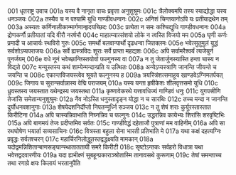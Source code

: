 001	धृतराष्ट्र उवाच
001a	यस्य वै नानृता वाचः प्रवृत्ता अनुशुश्रुमः
001c	त्रैलोक्यमपि तस्य स्याद्योद्धा यस्य धनञ्जयः
002a	तस्यैव च न पश्यामि युधि गाण्डीवधन्वनः
002c	अनिशं चिन्तयानोऽपि यः प्रतीयाद्रथेन तम्
003a	अस्यतः कर्णिनालीकान्मार्गणान्हृदयच्छिदः
003c	प्रत्येता न समः कश्चिद्युधि गाण्डीवधन्वनः
004a	द्रोणकर्णौ प्रतीयातां यदि वीरौ नरर्षभौ
004c	माहात्म्यात्संशयो लोके न त्वस्ति विजयो मम
005a	घृणी कर्णः प्रमादी च आचार्यः स्थविरो गुरुः
005c	समर्थो बलवान्पार्थो दृढधन्वा जितक्लमः
005e	भवेत्सुतुमुलं युद्धं सर्वशोऽप्यपराजयः
006a	सर्वे ह्यस्त्रविदः शूराः सर्वे प्राप्ता महद्यशः
006c	अपि सर्वामरैश्वर्यं त्यजेयुर्न पुनर्जयम्
006e	वधे नूनं भवेच्छान्तिस्तयोर्वा फल्गुनस्य वा
007a	न तु जेतार्जुनस्यास्ति हन्ता चास्य न विद्यते
007c	मन्युस्तस्य कथं शाम्येन्मन्दान्प्रति य उत्थितः
008a	अन्येऽप्यस्त्राणि जानन्ति जीयन्ते च जयन्ति च
008c	एकान्तविजयस्त्वेव श्रूयते फल्गुनस्य ह
009a	त्रयस्त्रिंशत्समाहूय खाण्डवेऽग्निमतर्पयत्
009c	जिगाय च सुरान्सर्वान्नास्य वेद्मि पराजयम्
010a	यस्य यन्ता हृषीकेशः शीलवृत्तसमो युधि
010c	ध्रुवस्तस्य जयस्तात यथेन्द्रस्य जयस्तथा
011a	कृष्णावेकरथे यत्तावधिज्यं गाण्डिवं धनुः
011c	युगपत्त्रीणि तेजांसि समेतान्यनुशुश्रुमः
012a	नैव नोऽस्ति धनुस्तादृङ्न योद्धा न च सारथिः
012c	तच्च मन्दा न जानन्ति दुर्योधनवशानुगाः
013a	शेषयेदशनिर्दीप्तो निपतन्मूर्ध्नि सञ्जय
013c	न तु शेषं शराः कुर्युरस्तास्तात किरीटिना
014a	अपि चास्यन्निवाभाति निघ्नन्निव च फल्गुनः
014c	उद्धरन्निव कायेभ्यः शिरांसि शरवृष्टिभिः
015a	अपि बाणमयं तेजः प्रदीप्तमिव सर्वतः
015c	गाण्डीवेद्धं दहेताजौ पुत्राणां मम वाहिनीम्
016a	अपि सा रथघोषेण भयार्ता सव्यसाचिनः
016c	वित्रस्ता बहुला सेना भारती प्रतिभाति मे
017a	यथा कक्षं दहत्यग्निः प्रवृद्धः सर्वतश्चरन्
017c	महार्चिरनिलोद्धूतस्तद्वद्धक्ष्यति मामकान्
018a	यदोद्वमन्निशितान्बाणसङ्घान्स्थाताततायी समरे किरीटी
018c	सृष्टोऽन्तकः सर्वहरो विधात्रा यथा भवेत्तद्वदवारणीयः
019a	यदा ह्यभीक्ष्णं सुबहून्प्रकाराञ्श्रोतास्मि तानावसथे कुरूणाम्
019c	तेषां समन्ताच्च तथा रणाग्रे क्षयः किलायं भरतानुपैति

